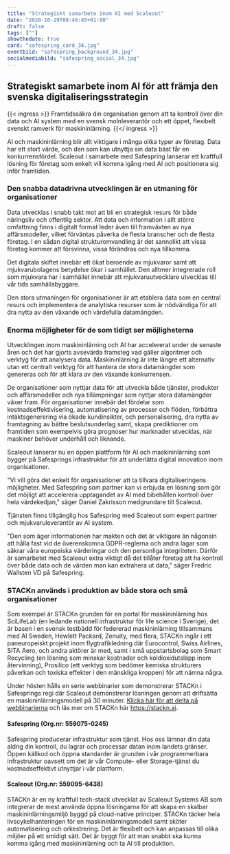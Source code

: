 ```yaml
---
title: "Strategiskt samarbete inom AI med Scaleout"
date: "2020-10-29T09:46:45+01:00"
draft: false
tags: [""]
showthedate: true
card: "safespring_card_34.jpg"
eventbild: "safespring_background_34.jpg"
socialmediabild: "safespring_social_34.jpg"
---
```


## Strategiskt samarbete inom AI för att främja den svenska digitaliserings­strategin

{{< ingress >}}
Framtids­säkra din organisation genom att ta kontroll över din data och AI system med en svensk moln­leverantör och ett öppet, flexibelt svenskt ramverk för maskininlärning.
{{</ ingress >}}

AI och maskininlärning blir allt viktigare i många olika typer av företag. Data har ett stort värde, och den som kan utnyttja sin data bäst får en konkurrensfördel. Scaleout i samarbete med Safespring lanserar ett kraftfull lösning för företag som enkelt vill komma igång med AI och positionera sig inför framtiden.

### Den snabba datadrivna utvecklingen är en utmaning för organisationer
Data utvecklas i snabb takt mot att bli en strategisk resurs för både näringsliv och offentlig sektor. Att data och information i allt större omfattning finns i digitalt format leder även till framväxten av nya affärsmodeller, vilket förväntas påverka de flesta branscher och de flesta företag. I en sådan digital strukturomvandling är det sannolikt att vissa företag kommer att försvinna, vissa förändras och nya tillkomma.

Det digitala skiftet innebär ett ökat beroende av mjukvaror samt att mjukvarubolagens betydelse ökar i samhället. Den alltmer integrerade roll som mjukvara har i samhället innebär att mjukvaruutvecklare utvecklas till vår tids samhällsbyggare.

Den stora utmaningen för organisationer är att etablera data som en central resurs och implementera de analytiska resurser som är nödvändiga för att dra nytta av den växande och värdefulla datamängden.

### Enorma möjligheter för de som tidigt ser möjligheterna
Utvecklingen inom maskininlärning och AI har accelererat under de senaste åren och det har gjorts avsevärda framsteg vad gäller algoritmer och verktyg för att analysera data. Maskininlärning är inte längre ett alternativ utan ett centralt verktyg för att hantera de stora datamängder som genereras och för att klara av den växande konkurrensen.

De organisationer som nyttjar data för att utveckla både tjänster, produkter och affärsmodeller och nya tillämpningar som nyttjar stora datamängder växer fram. För organisationer innebär det fördelar som kostnadseffektivisering, automatisering av processer och flöden, förbättra intäktsgenerering via ökade kundinsikter, och personalisering, dra nytta av framtagning av bättre beslutsunderlag samt, skapa prediktioner om framtiden som exempelvis göra prognoser hur marknader utvecklas, när maskiner behöver underhåll och liknande.

Scaleout lanserar nu en öppen plattform för AI och maskininlärning som bygger på Safesprings infrastruktur för att underlätta digital innovation inom organisationer.

"Vi vill göra det enkelt för organisationer att ta tillvara digitaliseringens möjligheter. Med Safespring som partner kan vi erbjuda en lösning som gör det möjligt att accelerera upptagandet av AI med bibehållen kontroll över hela värdekedjan," säger Daniel Zakrisson medgrundare till Scaleout.

Tjänsten finns tillgänglig hos Safespring med Scaleout som expert partner och mjukvaruleverantör av AI system.

"Den som äger informationen har makten och det är viktigare än någonsin att hålla fast vid de överenskomna GDPR-reglerna och andra lagar som säkrar våra europeiska värderingar och den personliga integriteten. Därför är samarbetet med Scaleout extra viktigt då det tillåter företag att ha kontroll över både data och de värden man kan extrahera ut data," säger Fredric Wallsten VD på Safespring.

### STACKn används i produktion av både stora och små organisationer
Som exempel är STACKn grunden för en portal för maskininlärning hos SciLifeLab (en ledande nationell infrastruktur för life science i Sverige), det är basen i en svensk testbädd för federerad maskininlärning tillsammans med AI Sweden, Hewlett Packard, Zenuity, med flera, STACKn ingår i ett paneuropeiskt projekt inom flygtrafikledning där Eurocontrol, Swiss Airlines, SITA Aero, och andra aktörer är med, samt i små uppstartsbolag som Smart Recycling (en lösning som minskar kostnader och koldioxidutsläpp inom återvinning), Prosilico (ett verktyg som bedömer kemiska strukturers påverkan och toxiska effekter i den mänskliga kroppen) för att nämna några.

Under hösten hålls en serie webbinarier som demonstrerar STACKn i Safesprings regi där Scaleout demonstrerar lösningen genom att driftsätta en maskininlärningsmodell på 30 minuter. [Klicka här för att delta på webbinarierna](/event/) och läs mer om STACKn här https://stackn.ai.

#### Safespring (Org.nr: 559075-0245)
Safespring producerar infrastruktur som tjänst. Hos oss lämnar din data aldrig din kontroll, du lagrar och processar datan inom landets gränser. Öppen källkod och öppna standarder är grunden i vår programmerbara infrastruktur oavsett om det är vår Compute- eller Storage-tjänst du kostnadseffektivt utnyttjar i vår plattform.

#### Scaleout (Org.nr: 559095-6438)
STACKn är en ny kraftfull tech-stack utvecklat av Scaleout Systems AB som integrerar de mest använda öppna lösningarna för att skapa en skalbar maskininlärningsmiljö byggd på cloud-native principer. STACKn täcker hela livscykelhanteringen för en maskininlärningsmodell samt sköter automatisering och orkestrering. Det är flexibelt och kan anpassas till olika miljöer på ett smidigt sätt. Det är byggt för att man snabbt ska kunna komma igång med maskininlärning och ta AI till produktion.
